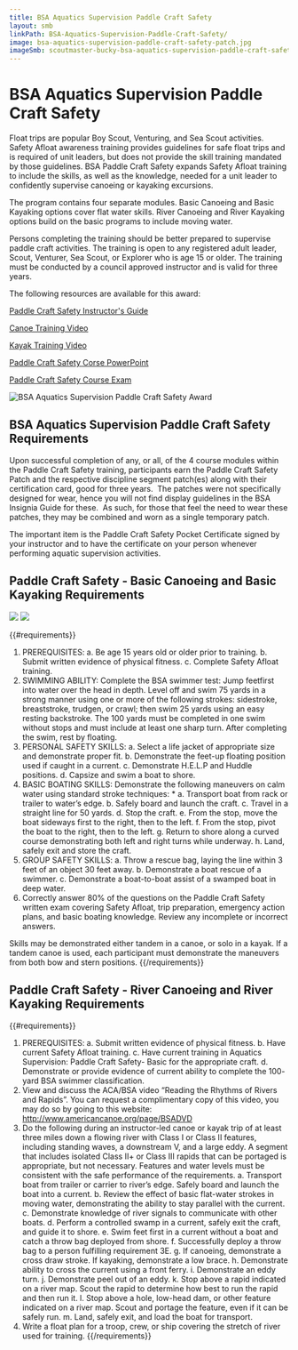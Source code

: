 ```yaml
---
title: BSA Aquatics Supervision Paddle Craft Safety
layout: smb
linkPath: BSA-Aquatics-Supervision-Paddle-Craft-Safety/
image: bsa-aquatics-supervision-paddle-craft-safety-patch.jpg
imageSmb: scoutmaster-bucky-bsa-aquatics-supervision-paddle-craft-safety.jpg
---
```


# BSA Aquatics Supervision Paddle Craft Safety

<div class="D(f) Fxd(c)--s"><div>

Float trips are popular Boy Scout, Venturing, and Sea Scout activities. Safety Afloat awareness training provides guidelines for safe float trips and is required of unit leaders, but does not provide the skill training mandated by those guidelines. BSA Paddle Craft Safety expands Safety Afloat training to include the skills, as well as the knowledge, needed for a unit leader to confidently supervise canoeing or kayaking excursions.

The program contains four separate modules. Basic Canoeing and Basic Kayaking options cover flat water skills. River Canoeing and River Kayaking options build on the basic programs to include moving water.

Persons completing the training should be better prepared to supervise paddle craft activities. The training is open to any registered adult leader, Scout, Venturer, Sea Scout, or Explorer who is age 15 or older. The training must be conducted by a council approved instructor and is valid for three years.

The following resources are available for this award:

[Paddle Craft Safety Instructor's Guide](https://filestore.scouting.org/filestore/Outdoor%20Program/Aquatics/pdf/430-501.pdf)

[Canoe Training Video](https://youtu.be/fGiWzRrM-us)

[Kayak Training Video](https://youtu.be/T2jIRRBXhB0)

[Paddle Craft Safety Corse PowerPoint](http://www.scouting.org/filestore/Outdoor%20Program/Aquatics/ppt/430-502.ppt)

[Paddle Craft Safety Course Exam](http://www.scouting.org/filestore/Outdoor%20Program/Aquatics/pdf/430-503.pdf)

</div><div class="Ta(c) Pt(1em)--s">

![BSA Aquatics Supervision Paddle Craft Safety Award]({{imageSmb}})

</div></div>

## BSA Aquatics Supervision Paddle Craft Safety Requirements

Upon successful completion of any, or all, of the 4 course modules within the Paddle Craft Safety training, participants earn the Paddle Craft Safety Patch and the respective discipline segment patch(es) along with their certification card, good for three years.  The patches were not specifically designed for wear, hence you will not find display guidelines in the BSA Insignia Guide for these.  As such, for those that feel the need to wear these patches, they may be combined and worn as a single temporary patch.

The important item is the Paddle Craft Safety Pocket Certificate signed by your instructor and to have the certificate on your person whenever performing aquatic supervision activities.

## Paddle Craft Safety - Basic Canoeing and Basic Kayaking Requirements

<div class="W(300px) Maw(100%) Fxs(0) P(1em)">
<img src="bsa-aquatics-supervision-paddle-craft-safety-basic-canoeing-patch-segment.png.jpg" Class="W(100%) H(a)">
<img src="bsa-aquatics-supervision-paddle-craft-safety-basic-kayaking-patch-segment.png.jpg" Class="W(100%) H(a)">
</div>

{{#requirements}}
1. PREREQUISITES:
    a. Be age 15 years old or older prior to training.
    b. Submit written evidence of physical fitness.
    c. Complete Safety Afloat training.
2. SWIMMING ABILITY: Complete the BSA swimmer test: Jump feetfirst into water over the head in depth. Level off and swim 75 yards in a strong manner using one or more of the following strokes: sidestroke, breaststroke, trudgen, or crawl; then swim 25 yards using an easy resting backstroke. The 100 yards must be completed in one swim without stops and must include at least one sharp turn. After completing the swim, rest by floating.
3. PERSONAL SAFETY SKILLS:
    a. Select a life jacket of appropriate size and demonstrate proper fit.
    b. Demonstrate the feet-up floating position used if caught in a current.
    c. Demonstrate H.E.L.P and Huddle positions.
    d. Capsize and swim a boat to shore.
4. BASIC BOATING SKILLS: Demonstrate the following maneuvers on calm water using standard stroke techniques: *
    a. Transport boat from rack or trailer to water’s edge.
    b. Safely board and launch the craft.
    c. Travel in a straight line for 50 yards.
    d. Stop the craft.
    e. From the stop, move the boat sideways first to the right, then to the left.
    f. From the stop, pivot the boat to the right, then to the left.
    g. Return to shore along a curved course demonstrating both left and right turns while underway.
    h. Land, safely exit and store the craft.
5. GROUP SAFETY SKILLS:
    a. Throw a rescue bag, laying the line within 3 feet of an object 30 feet away.
    b. Demonstrate a boat rescue of a swimmer.
    c. Demonstrate a boat-to-boat assist of a swamped boat in deep water.
6. Correctly answer 80% of the questions on the Paddle Craft Safety written exam covering Safety Afloat, trip preparation, emergency action plans, and basic boating knowledge. Review any incomplete or incorrect answers.

Skills may be demonstrated either tandem in a canoe, or solo in a kayak. If a tandem canoe is used, each participant must demonstrate the maneuvers from both bow and stern positions.
{{/requirements}}

## Paddle Craft Safety - River Canoeing and River Kayaking Requirements

{{#requirements}}
1. PREREQUISITES:
    a. Submit written evidence of physical fitness.
    b. Have current Safety Afloat training.
    c. Have current training in Aquatics Supervision: Paddle Craft Safety- Basic for the appropriate craft.
    d. Demonstrate or provide evidence of current ability to complete the 100- yard BSA swimmer classification.
2. View and discuss the ACA/BSA video “Reading the Rhythms of Rivers and Rapids”.
You can request a complimentary copy of this video, you may do so by going to this website: http://www.americancanoe.org/page/BSADVD
3. Do the following during an instructor-led canoe or kayak trip of at least three miles down a flowing river with Class I or Class II features, including standing waves, a downstream V, and a large eddy. A segment that includes isolated Class II+ or Class III rapids that can be portaged is appropriate, but not necessary. Features and water levels must be consistent with the safe performance of the requirements.
    a. Transport boat from trailer or carrier to river’s edge. Safely board and launch the boat into a current.
    b. Review the effect of basic flat-water strokes in moving water, demonstrating the ability to stay parallel with the current.
    c. Demonstrate knowledge of river signals to communicate with other boats.
    d. Perform a controlled swamp in a current, safely exit the craft, and guide it to shore.
    e. Swim feet first in a current without a boat and catch a throw bag deployed from shore.
    f. Successfully deploy a throw bag to a person fulfilling requirement 3E.
    g. If canoeing, demonstrate a cross draw stroke. If kayaking, demonstrate a low brace.
    h. Demonstrate ability to cross the current using a front ferry.
    i. Demonstrate an eddy turn.
    j. Demonstrate peel out of an eddy.
    k. Stop above a rapid indicated on a river map. Scout the rapid to determine how best to run the rapid and then run it.
    l. Stop above a hole, low-head dam, or other feature indicated on a river map. Scout and portage the feature, even if it can be safely run.
    m. Land, safely exit, and load the boat for transport.
4. Write a float plan for a troop, crew, or ship covering the stretch of river used for training.
{{/requirements}}
